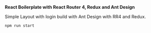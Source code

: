 **React Boilerplate with React Router 4, Redux and Ant Design**

Simple Layout with login build with Ant Design with RR4 and Redux.
 
`npm run start`